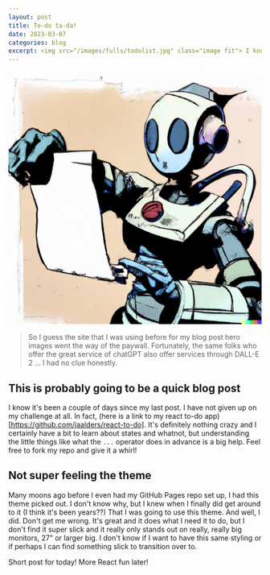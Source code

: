 ```yaml
---
layout: post
title: To-do ta-da!
date: 2023-03-07
categories: blog
excerpt: <img src="/images/fulls/todolist.jpg" class="image fit"> I know it's been a couple of days since my last post. I have not given up on my challenge at all. In fact, (here is a link to my react to-do app)[https://github.com/jaalders/react-to-do]. It's definitely nothing crazy and I certainly have a bit to learn about states and whatnot, but understanding the little things like what the `...` operator does in advance is a big help. Feel free to fork my repo and give it a whirl! 
---
```


<img src="/images/fulls/todolist.jpg" class="image fit"> 

> So I guess the site that I was using before for my blog post hero images went the way of the paywall. Fortunately, the same folks who offer the great service of chatGPT also offer services through DALL-E 2 ... I had no clue honestly.

## This is probably going to be a quick blog post
I know it's been a couple of days since my last post. I have not given up on my challenge at all. In fact, (here is a link to my react to-do app)[https://github.com/jaalders/react-to-do]. It's definitely nothing crazy and I certainly have a bit to learn about states and whatnot, but understanding the little things like what the `...` operator does in advance is a big help. Feel free to fork my repo and give it a whirl!

## Not super feeling the theme
Many moons ago before I even had my GitHub Pages repo set up, I had this theme picked out. I don't know why, but I knew when I finally did get around to it (I think it's been years??) That I was going to use this theme. And well, I did. Don't get me wrong. It's great and it does what I need it to do, but I don't find it super slick and it really only stands out on really, really big monitors, 27" or larger big. I don't know if I want to have this same styling or if perhaps I can find something slick to transition over to.

Short post for today! More React fun later!